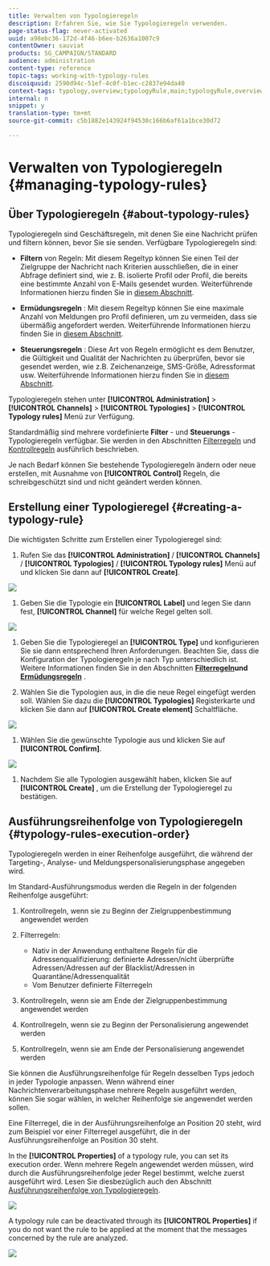 ```yaml
---
title: Verwalten von Typologieregeln
description: Erfahren Sie, wie Sie Typologieregeln verwenden.
page-status-flag: never-activated
uuid: a98ebc36-172d-4f46-b6ee-b2636a1007c9
contentOwner: sauviat
products: SG_CAMPAIGN/STANDARD
audience: administration
content-type: reference
topic-tags: working-with-typology-rules
discoiquuid: 2590d94c-51ef-4c0f-b1ec-c2837e94da40
context-tags: typology,overview;typologyRule,main;typologyRule,overview
internal: n
snippet: y
translation-type: tm+mt
source-git-commit: c5b1882e143924f94530c166b6af61a1bce30d72

---
```



# Verwalten von Typologieregeln {#managing-typology-rules}

## Über Typologieregeln {#about-typology-rules}

Typologieregeln sind Geschäftsregeln, mit denen Sie eine Nachricht prüfen und filtern können, bevor Sie sie senden. Verfügbare Typologieregeln sind:

* **Filtern** von Regeln: Mit diesem Regeltyp können Sie einen Teil der Zielgruppe der Nachricht nach Kriterien ausschließen, die in einer Abfrage definiert sind, wie z. B. isolierte Profil oder Profil, die bereits eine bestimmte Anzahl von E-Mails gesendet wurden. Weiterführende Informationen hierzu finden Sie in [diesem Abschnitt](../../sending/using/filtering-rules.md).

* **Ermüdungsregeln** : Mit diesem Regeltyp können Sie eine maximale Anzahl von Meldungen pro Profil definieren, um zu vermeiden, dass sie übermäßig angefordert werden. Weiterführende Informationen hierzu finden Sie in [diesem Abschnitt](../../sending/using/fatigue-rules.md).

* **Steuerungsregeln** : Diese Art von Regeln ermöglicht es dem Benutzer, die Gültigkeit und Qualität der Nachrichten zu überprüfen, bevor sie gesendet werden, wie z.B. Zeichenanzeige, SMS-Größe, Adressformat usw. Weiterführende Informationen hierzu finden Sie in [diesem Abschnitt](../../sending/using/control-rules.md).

Typologieregeln stehen unter **[!UICONTROL Administration]** > **[!UICONTROL Channels]** > **[!UICONTROL Typologies]** > **[!UICONTROL Typology rules]** Menü zur Verfügung.

Standardmäßig sind mehrere vordefinierte **Filter** - und **Steuerungs** -Typologieregeln verfügbar. Sie werden in den Abschnitten [Filterregeln](../../sending/using/fatigue-rules.md) und [Kontrollregeln](../../sending/using/control-rules.md) ausführlich beschrieben.

Je nach Bedarf können Sie bestehende Typologieregeln ändern oder neue erstellen, mit Ausnahme von **[!UICONTROL Control]** Regeln, die schreibgeschützt sind und nicht geändert werden können.

## Erstellung einer Typologieregel {#creating-a-typology-rule}

Die wichtigsten Schritte zum Erstellen einer Typologieregel sind:

1. Rufen Sie das **[!UICONTROL Administration]** / **[!UICONTROL Channels]** / **[!UICONTROL Typologies]** / **[!UICONTROL Typology rules]** Menü auf und klicken Sie dann auf **[!UICONTROL Create]**.

![](assets/typology_create-rule.png)

1. Geben Sie die Typologie ein **[!UICONTROL Label]** und legen Sie dann fest, **[!UICONTROL Channel]** für welche Regel gelten soll.

![](assets/typology-rule-label.png)

1. Geben Sie die Typologieregel an **[!UICONTROL Type]** und konfigurieren Sie sie dann entsprechend Ihren Anforderungen. Beachten Sie, dass die Konfiguration der Typologieregeln je nach Typ unterschiedlich ist. Weitere Informationen finden Sie in den Abschnitten **[Filterregeln](../../sending/using/filtering-rules.md)**und**[ Ermüdungsregeln](../../sending/using/fatigue-rules.md)** .

1. Wählen Sie die Typologien aus, in die die neue Regel eingefügt werden soll. Wählen Sie dazu die **[!UICONTROL Typologies]** Registerkarte und klicken Sie dann auf **[!UICONTROL Create element]** Schaltfläche.

![](assets/typology-typologies-tab.png)

1. Wählen Sie die gewünschte Typologie aus und klicken Sie auf **[!UICONTROL Confirm]**.

![](assets/typology-link.png)

1. Nachdem Sie alle Typologien ausgewählt haben, klicken Sie auf **[!UICONTROL Create]** , um die Erstellung der Typologieregel zu bestätigen.

## Ausführungsreihenfolge von Typologieregeln {#typology-rules-execution-order}

Typologieregeln werden in einer Reihenfolge ausgeführt, die während der Targeting-, Analyse- und Meldungspersonalisierungsphase angegeben wird.

Im Standard-Ausführungsmodus werden die Regeln in der folgenden Reihenfolge ausgeführt:

1. Kontrollregeln, wenn sie zu Beginn der Zielgruppenbestimmung angewendet werden
1. Filterregeln:

   * Nativ in der Anwendung enthaltene Regeln für die Adressenqualifizierung: definierte Adressen/nicht überprüfte Adressen/Adressen auf der Blacklist/Adressen in Quarantäne/Adressenqualität
   * Vom Benutzer definierte Filterregeln

1. Kontrollregeln, wenn sie am Ende der Zielgruppenbestimmung angewendet werden
1. Kontrollregeln, wenn sie zu Beginn der Personalisierung angewendet werden
1. Kontrollregeln, wenn sie am Ende der Personalisierung angewendet werden

Sie können die Ausführungsreihenfolge für Regeln desselben Typs jedoch in jeder Typologie anpassen. Wenn während einer Nachrichtenverarbeitungsphase mehrere Regeln ausgeführt werden, können Sie sogar wählen, in welcher Reihenfolge sie angewendet werden sollen.

Eine Filterregel, die in der Ausführungsreihenfolge an Position 20 steht, wird zum Beispiel vor einer Filterregel ausgeführt, die in der Ausführungsreihenfolge an Position 30 steht.

In the **[!UICONTROL Properties]** of a typology rule, you can set its execution order. Wenn mehrere Regeln angewendet werden müssen, wird durch die Ausführungsreihenfolge jeder Regel bestimmt, welche zuerst ausgeführt wird. Lesen Sie diesbezüglich auch den Abschnitt [Ausführungsreihenfolge von Typologieregeln](#typology-rules-execution-order).

![](assets/typology_rule-active.png)

A typology rule can be deactivated through its **[!UICONTROL Properties]** if you do not want the rule to be applied at the moment that the messages concerned by the rule are analyzed.

![](assets/typology_rule-order.png)